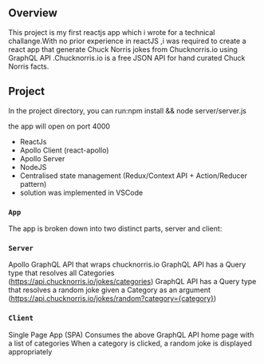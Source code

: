 ## Overview
This project is my first reactjs app which i wrote for a technical challange.With no prior experience in reactJS ,i was required to create a react app that generate Chuck Norris jokes from Chucknorris.io using GraphQL API .Chucknorris.io is a free JSON API for hand curated Chuck Norris facts. 

 
## Project

In the project directory, you can run:npm install && node server/server.js 

the app will open on port 4000 

- ReactJs 
- Apollo Client (react-apollo)
- Apollo Server
- NodeJS 
- Centralised state management (Redux/Context API + Action/Reducer pattern)
- solution was implemented in VSCode


### `App`

The app is broken down into two 
distinct parts, server and client:

### `Server`
Apollo GraphQL API that wraps chucknorris.io 
GraphQL API has a Query type that resolves all Categories (https://api.chucknorris.io/jokes/categories)
GraphQL API has a Query type that resolves a random joke given a Category as an argument (https://api.chucknorris.io/jokes/random?category={category})

### `Client`
Single Page App (SPA)
Consumes the above GraphQL API 
home page with a list of categories
When a category is clicked,  a random joke is displayed appropriately 
